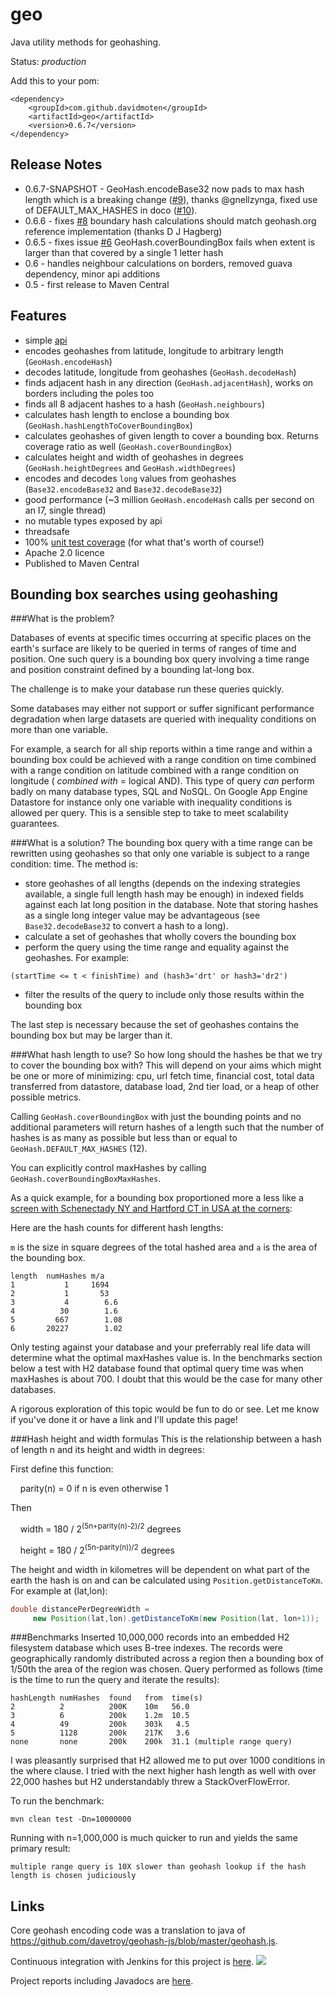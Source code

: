 geo
===

Java utility methods for geohashing.

Status: *production*

Add this to your pom:

    <dependency>
        <groupId>com.github.davidmoten</groupId>
        <artifactId>geo</artifactId>
        <version>0.6.7</version>
    </dependency>

Release Notes
----------------
* 0.6.7-SNAPSHOT - GeoHash.encodeBase32 now pads to max hash length which is a breaking change ([#9](https://github.com/davidmoten/geo/issues/9)), thanks @gnellzynga, 
fixed use of DEFAULT_MAX_HASHES in doco ([#10](https://github.com/davidmoten/geo/issues/10)).
* 0.6.6 - fixes [#8](https://github.com/davidmoten/geo/issues/8) boundary hash calculations should match geohash.org reference implementation (thanks D J Hagberg)
* 0.6.5 - fixes issue [#6](https://github.com/davidmoten/geo/issues/6) GeoHash.coverBoundingBox fails when extent is larger than that covered by a single 1 letter hash
* 0.6 - handles neighbour calculations on borders, removed guava dependency, minor api additions
* 0.5 - first release to Maven Central

Features
----------
* simple [api](https://xuml-tools.ci.cloudbees.com/job/geo%20site/site/apidocs/index.html)
* encodes geohashes from latitude, longitude to arbitrary length (`GeoHash.encodeHash`)
* decodes latitude, longitude from geohashes (`GeoHash.decodeHash`)
* finds adjacent hash in any direction (`GeoHash.adjacentHash`), works on borders including the poles too
* finds all 8 adjacent hashes to a hash (`GeoHash.neighbours`)
* calculates hash length to enclose a bounding box (`GeoHash.hashLengthToCoverBoundingBox`)
* calculates geohashes of given length to cover a bounding box. Returns coverage ratio as well (`GeoHash.coverBoundingBox`)
* calculates height and width of geohashes in degrees (`GeoHash.heightDegrees` and `GeoHash.widthDegrees`)
* encodes and decodes `long` values from geohashes (`Base32.encodeBase32` and `Base32.decodeBase32`)
* good performance (~3 million `GeoHash.encodeHash` calls per second on an I7, single thread)
* no mutable types exposed by api
* threadsafe 
* 100% [unit test coverage](https://xuml-tools.ci.cloudbees.com/job/geo%20site/site/cobertura/index.html) (for what that's worth of course!)
* Apache 2.0 licence
* Published to Maven Central

Bounding box searches using geohashing
---------------------------------------

###What is the problem?

Databases of events at specific times occurring at specific places on the earth's surface are likely to be queried in terms of ranges of time and position. One such query is a bounding box query involving a time range and position constraint defined by a bounding lat-long box. 

The challenge is to make your database run these queries quickly. 

Some databases may either not support or suffer significant performance degradation when large datasets are queried with inequality conditions on more than one variable.

For example, a search for all ship reports within a time range and within a bounding box could be achieved with a range condition on time combined with a range condition on latitude combined with a range condition on longitude ( *combined with* = logical AND). This type of query *can* perform badly on many database types, SQL and NoSQL. On Google App Engine Datastore for instance only one variable with inequality conditions is allowed per query. This is a sensible step to take to meet scalability guarantees.

###What is a solution?
The bounding box query with a time range can be rewritten using geohashes so that only one variable is subject to a range condition: time.  The method is:

* store geohashes of all lengths (depends on the indexing strategies available, a single full length hash may be enough) in indexed fields against each lat long position in the database. Note that storing hashes as a single long integer value may be advantageous (see `Base32.decodeBase32` to convert a hash to a long).
* calculate a set of geohashes that wholly covers the bounding box
* perform the query using the time range and equality against the geohashes. For example:

```
(startTime <= t < finishTime) and (hash3='drt' or hash3='dr2')
```

* filter the results of the query to include only those results within the bounding box

The last step is necessary because the set of geohashes contains the bounding box but may be larger than it.

###What hash length to use?
So how long should the hashes be that we try to cover the bounding box with? This will depend on your aims which might be one or more of minimizing: cpu, url fetch time, financial cost, total data transferred from datastore, database load, 2nd tier load, or a heap of other possible metrics. 

Calling `GeoHash.coverBoundingBox` with just the bounding points and no additional parameters will return hashes of a length such that the number of hashes is as many as possible but less than or equal to `GeoHash.DEFAULT_MAX_HASHES` (12).

You can explicitly control maxHashes by calling `GeoHash.coverBoundingBoxMaxHashes`.

As a quick example, for a bounding box proportioned more a less like a [screen with Schenectady NY and Hartford CT in USA at the corners](https://maps.google.com.au/maps?q=schenectady+to+hartford&saddr=schenectady&daddr=hartford&hl=en&ll=42.287469,-73.265076&spn=1.692503,2.37854&sll=42.37072,-73.262329&sspn=1.690265,2.37854&geocode=FSNLjQIdj8WX-yml-HU1_W3eiTF6shJvjXCyGQ%3BFX9DfQId2-mq-ymlURHyEVPmiTGZWX3pqEqOzA&gl=au&t=m&z=9):

Here are the hash counts for different hash lengths:

`m` is the size in square degrees of the total hashed area and `a` is the area of the bounding box.

```
length  numHashes m/a    
1           1     1694   
2           1       53     
3           4        6.6    
4          30        1.6    
5         667        1.08   
6       20227        1.02   
```

Only testing against your database and your preferrably real life data will determine what the optimal maxHashes value is. In the benchmarks section below a test with H2 database found that optimal query time was when maxHashes is about 700. I doubt that this would be the case for many other databases. 

A rigorous exploration of this topic would be fun to do or see. Let me know if you've done it or have a link and I'll update this page!

###Hash height and width formulas
This is the relationship between a hash of length n and its height and width in degrees:

First define this function:

&nbsp;&nbsp;&nbsp;&nbsp;parity(n) = 0 if n is even otherwise 1

Then

&nbsp;&nbsp;&nbsp;&nbsp;width = 180 / 2<sup>(5n+parity(n)-2)/2</sup> degrees

&nbsp;&nbsp;&nbsp;&nbsp;height = 180 / 2<sup>(5n-parity(n))/2</sup> degrees

The height and width in kilometres will be dependent on what part of the earth the hash is on and can be calculated using `Position.getDistanceToKm`. 
For example at (lat,lon):
```java
double distancePerDegreeWidth =
     new Position(lat,lon).getDistanceToKm(new Position(lat, lon+1));
``` 

###Benchmarks
Inserted 10,000,000 records into an embedded H2 filesystem database which uses B-tree indexes. The records were geographically randomly distributed across a region then a bounding box of 1/50th the area of the region was chosen. Query performed as follows (time is the time to run the query and iterate the results):

```
hashLength numHashes  found   from  time(s) 
2          2          200K    10m   56.0    
3          6          200k    1.2m  10.5
4          49         200k    303k   4.5
5          1128       200k    217K   3.6
none       none       200k    200k  31.1 (multiple range query)
```
I was pleasantly surprised that H2 allowed me to put over 1000 conditions in the where clause. I tried with the next higher hash length as well with over 22,000 hashes but H2 understandably threw a StackOverFlowError.  

To run the benchmark:

```
mvn clean test -Dn=10000000
```

Running with n=1,000,000 is much quicker to run and yields the same primary result:

```
multiple range query is 10X slower than geohash lookup if the hash length is chosen judiciously
```

Links
-------

Core geohash encoding code was a translation to java of https://github.com/davetroy/geohash-js/blob/master/geohash.js.

Continuous integration with Jenkins for this project is [here](https://xuml-tools.ci.cloudbees.com/). <a href="https://xuml-tools.ci.cloudbees.com/"><img  src="http://web-static-cloudfront.s3.amazonaws.com/images/badges/BuiltOnDEV.png"/></a>
 
Project reports including Javadocs are [here](https://xuml-tools.ci.cloudbees.com/job/geo%20site/site/project-reports.html).

